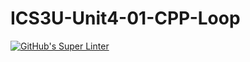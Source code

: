 # ICS3U-Unit4-01-CPP-Loop


[![GitHub's Super Linter](https://github.com/sydneykuhn/ICS3U-Unit4-01-CPP-Loop/workflows/GitHub's%20Super%20Linter/badge.svg)](https://github.com/sydneykuhn/ICS3U-Unit4-01-CPP-Loop/actions)
